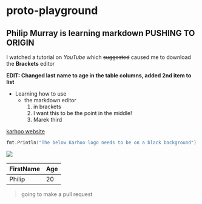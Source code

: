 # proto-playground
## Philip Murray is learning markdown PUSHING TO ORIGIN

I watched a tutorial on *YouTube* which ~~suggested~~ caused me to download the **Brackets** editor

**EDIT: Changed last name to age in the table columns, added 2nd item to list**

- Learning how to use 
    - the markdown editor
        1. in brackets
        2. I want this to be the point in the middle!
        3. Marek third
        
        
[karhoo website](https://www.karhoo.com/fleet-and-dms-partners/)


``` go
fmt.Println("The below Karhoo logo needs to be on a black background")
```

![](https://karhoo.wpengine.com/wp-content/uploads/KARHOO-logo-web.png)


| FirstName  | Age | 
| --- | --- |
| Philip | 20 |


> going to make a pull request

